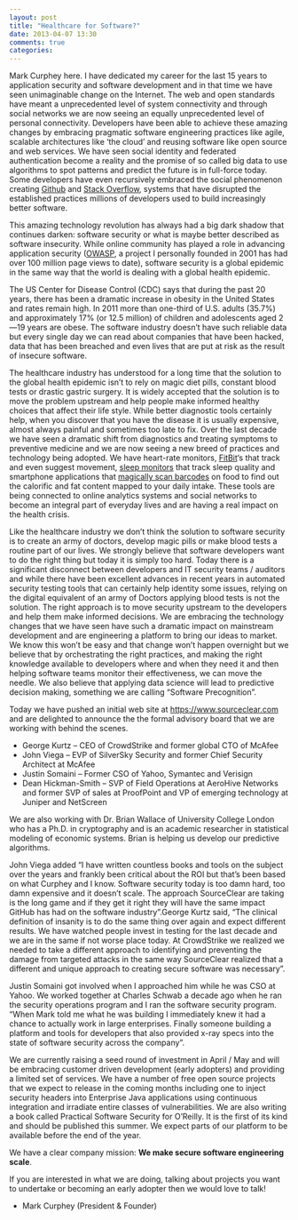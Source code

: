 ```yaml
---
layout: post
title: "Healthcare for Software?"
date: 2013-04-07 13:30
comments: true
categories: 
---
```

Mark Curphey here. I have dedicated my career for the last 15 years to application security and software development and in that time we have seen unimaginable change on the Internet. The web and open standards have meant a unprecedented level of system connectivity and through social networks we are now seeing an equally unprecedented level of personal connectivity. Developers have been able to achieve these amazing changes by embracing pragmatic software engineering practices like agile, scalable architectures like ‘the cloud’ and reusing software like open source and web services. We have seen social identity and federated authentication become a reality and the promise of so called big data to use algorithms to spot patterns and predict the future is in full-force today. Some developers have even recursively embraced the social phenomenon creating <a href="http://github.com">Github</a> and <a href="http://www.stackoverflow.com">Stack Overflow</a>, systems that have disrupted the established practices millions of developers used to build increasingly better software.

This amazing technology revolution has always had a big dark shadow that continues darken: software security or what is maybe better described as software insecurity. While online community has played a role in advancing application security (<a href="http://www.owasp.org">OWASP</a>, a project I personally founded in 2001 has had over 100 million page views to date), software security is a global epidemic in the same way that the world is dealing with a global health epidemic.

The US Center for Disease Control (CDC) says that during the past 20 years, there has been a dramatic increase in obesity in the United States and rates remain high. In 2011 more than one-third of U.S. adults (35.7%) and approximately 17% (or 12.5 million) of children and adolescents aged 2—19 years are obese. The software industry doesn’t have such reliable data but every single day we can read about companies that have been hacked, data that has been breached and even lives that are put at risk as the result of insecure software.

The healthcare industry has understood for a long time that the solution to the global health epidemic isn’t to rely on magic diet pills, constant blood tests or drastic gastric surgery. It is widely accepted that the solution is to move the problem upstream and help people make informed healthy choices that affect their life style. While better diagnostic tools certainly help, when you discover that you have the disease it is usually expensive, almost always painful and sometimes too late to fix. Over the last decade we have seen a dramatic shift from diagnostics and treating symptoms to preventive medicine and we are now seeing a new breed of practices and technology being adopted. We have heart-rate monitors, <a href="http://www.fitbit.com">FitBit</a>‘s that track and even suggest movement, <a href="http://www.myzeo.com/sleep/">sleep monitors</a> that track sleep quality and smartphone applications that <a href="http://tracker.dailyburn.com/apps">magically scan barcodes</a> on food to find out the calorific and fat content mapped to your daily intake. These tools are being connected to online analytics systems and social networks to become an integral part of everyday lives and are having a real impact on the health crisis.

Like the healthcare industry we don’t think the solution to software security is to create an army of doctors, develop magic pills or make blood tests a routine part of our lives. We strongly believe that software developers want to do the right thing but today it is simply too hard. Today there is a significant disconnect between developers and IT security teams / auditors and while there have been excellent advances in recent years in automated security testing tools that can certainly help identity some issues, relying on the digital equivalent of an army of Doctors applying blood tests is not the solution. The right approach is to move security upstream to the developers and help them make informed decisions. We are embracing the technology changes that we have seen have such a dramatic impact on mainstream development and are engineering a platform to bring our ideas to market. We know this won’t be easy and that change won’t happen overnight but we believe that by orchestrating the right practices, and making the right knowledge available to developers where and when they need it and then helping software teams monitor their effectiveness, we can move the needle. We also believe that applying data science will lead to predictive decision making, something we are calling “Software Precognition”.

Today we have pushed an initial web site at <a href="https://www.sourceclear.com">https://www.sourceclear.com</a> and are delighted to announce the the formal advisory board that we are working with behind the scenes.

<ul>
<li>George Kurtz – CEO of CrowdStrike and former global CTO of McAfee</li>
<li>John Viega – EVP of SilverSky Security and former Chief Security Architect at McAfee</li>
<li>Justin Somaini – Former CSO of Yahoo, Symantec and Verisign</li>
<li>Dean Hickman-Smith – SVP of Field Operations at AeroHive Networks and former SVP of sales at ProofPoint and VP of emerging technology at Juniper and NetScreen</li>
</ul>
We are also working with Dr. Brian Wallace of University College London who has a Ph.D. in cryptography and is an academic researcher in statistical modeling of economic systems. Brian is helping us develop our predictive algorithms.

John Viega added “I have written countless books and tools on the subject over the years and frankly been critical about the ROI but that’s been based on what Curphey and I know. Software security today is too damn hard, too damn expensive and it doesn’t scale. The approach SourceClear are taking is the long game and if they get it right they will have the same impact GitHub has had on the software industry”.George Kurtz said, “The clinical definition of insanity is to do the same thing over again and expect different results. We have watched people invest in testing for the last decade and we are in the same if not worse place today. At CrowdStrike we realized we needed to take a different approach to identifying and preventing the damage from targeted attacks in the same way SourceClear realized that a different and unique approach to creating secure software was necessary”.

Justin Somaini got involved when I approached him while he was CSO at Yahoo. We worked together at Charles Schwab a decade ago when he ran the security operations program and I ran the software security program. “When Mark told me what he was building I immediately knew it had a chance to actually work in large enterprises. Finally someone building a platform and tools for developers that also provided x-ray specs into the state of software security across the company”.

We are currently raising a seed round of investment in April / May and will be embracing customer driven development (early adopters) and providing a limited set of services. We have a number of free open source projects that we expect to release in the coming months including one to inject security headers into Enterprise Java applications using continuous integration and irradiate entire classes of vulnerabilities. We are also writing a book called Practical Software Security for O’Reilly. It is the first of its kind and should be published this summer. We expect parts of our platform to be available before the end of the year.

We have a clear company mission: <strong>We make secure software engineering scale</strong>.

If you are interested in what we are doing, talking about projects you want to undertake or becoming an early adopter then we would love to talk!

- Mark Curphey (President &amp; Founder)
